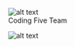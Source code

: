 
![alt text](https://i.imgur.com/bLMGw6a.png?format=700w) 
<br>Coding Five Team



![alt text](https://i.imgur.com/agsMZ0s.png?format=700w) 
